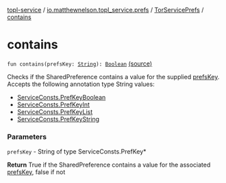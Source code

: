 [topl-service](../../index.md) / [io.matthewnelson.topl_service.prefs](../index.md) / [TorServicePrefs](index.md) / [contains](./contains.md)

# contains

`fun contains(prefsKey: `[`String`](https://kotlinlang.org/api/latest/jvm/stdlib/kotlin/-string/index.html)`): `[`Boolean`](https://kotlinlang.org/api/latest/jvm/stdlib/kotlin/-boolean/index.html) [(source)](https://github.com/05nelsonm/TorOnionProxyLibrary-Android/blob/master/topl-service/src/main/java/io/matthewnelson/topl_service/prefs/TorServicePrefs.kt#L76)

Checks if the SharedPreference contains a value for the supplied [prefsKey](contains.md#io.matthewnelson.topl_service.prefs.TorServicePrefs$contains(kotlin.String)/prefsKey).
Accepts the following annotation type String values:

* [ServiceConsts.PrefKeyBoolean](../../io.matthewnelson.topl_service.util/-service-consts/-pref-key-boolean/index.md)
* [ServiceConsts.PrefKeyInt](../../io.matthewnelson.topl_service.util/-service-consts/-pref-key-int/index.md)
* [ServiceConsts.PrefKeyList](../../io.matthewnelson.topl_service.util/-service-consts/-pref-key-list/index.md)
* [ServiceConsts.PrefKeyString](../../io.matthewnelson.topl_service.util/-service-consts/-pref-key-string/index.md)

### Parameters

`prefsKey` - String of type ServiceConsts.PrefKey*

**Return**
True if the SharedPreference contains a value for the associated
[prefsKey](contains.md#io.matthewnelson.topl_service.prefs.TorServicePrefs$contains(kotlin.String)/prefsKey), false if not

